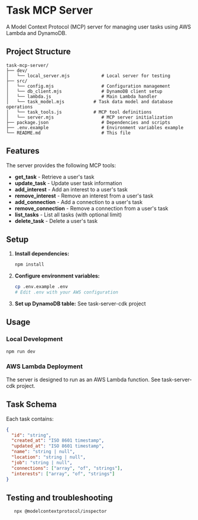 # Task MCP Server

A Model Context Protocol (MCP) server for managing user tasks using AWS Lambda and DynamoDB.

## Project Structure

```
task-mcp-server/
├── dev/
│   └── local_server.mjs            # Local server for testing
├── src/
│   └── config.mjs                  # Configuration management
│   └── db_client.mjs               # DynamoDB client setup
│   └── lambda.js                   # Main Lambda handler
│   └── task_model.mjs           # Task data model and database operations
│   └── task_tools.js            # MCP tool definitions
│   └── server.mjs                  # MCP server initialization
├── package.json                    # Dependencies and scripts
├── .env.example                    # Environment variables example
└── README.md                       # This file
```

## Features

The server provides the following MCP tools:

- **get_task** - Retrieve a user's task
- **update_task** - Update user task information
- **add_interest** - Add an interest to a user's task
- **remove_interest** - Remove an interest from a user's task
- **add_connection** - Add a connection to a user's task
- **remove_connection** - Remove a connection from a user's task
- **list_tasks** - List all tasks (with optional limit)
- **delete_task** - Delete a user's task

## Setup

1. **Install dependencies:**
   ```bash
   npm install
   ```

2. **Configure environment variables:**
   ```bash
   cp .env.example .env
   # Edit .env with your AWS configuration
   ```

3. **Set up DynamoDB table:**
   See task-server-cdk project

## Usage

### Local Development

```bash
npm run dev
```

### AWS Lambda Deployment

The server is designed to run as an AWS Lambda function. See task-server-cdk project.

## Task Schema

Each task contains:

```json
{
  "id": "string",
  "created_at": "ISO 8601 timestamp",
  "updated_at": "ISO 8601 timestamp",
  "name": "string | null",
  "location": "string | null", 
  "job": "string | null",
  "connections": ["array", "of", "strings"],
  "interests": ["array", "of", "strings"]
}
```

## Testing and troubleshooting
```bash
   npx @modelcontextprotocol/inspector
```

